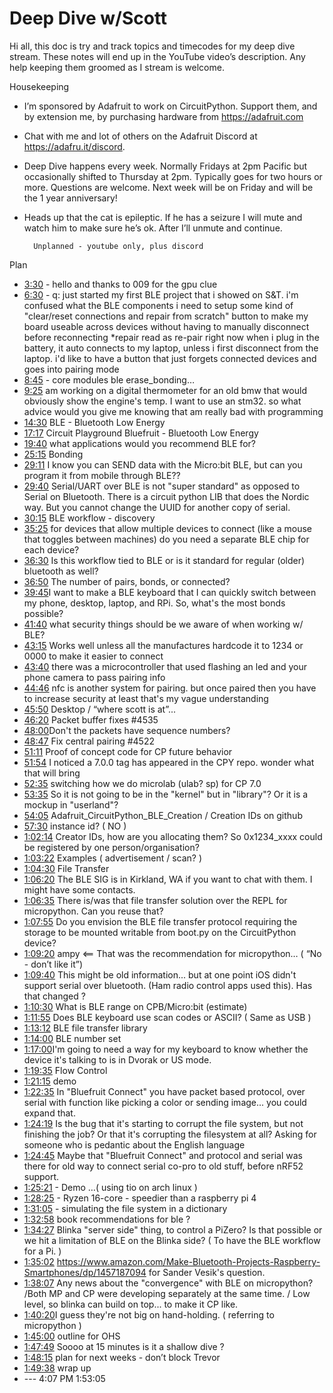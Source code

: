 # Deep Dive w/Scott


Hi all, this doc is try and track topics and timecodes for my deep dive stream. These notes will end up in the YouTube video’s description. Any help keeping them groomed as I stream is welcome.


Housekeeping
* I’m sponsored by Adafruit to work on CircuitPython. Support them, and by extension me, by purchasing hardware from https://adafruit.com
* Chat with me and lot of others on the Adafruit Discord at https://adafru.it/discord.
* Deep Dive happens every week. Normally Fridays at 2pm Pacific but occasionally shifted to Thursday at 2pm. Typically goes for two hours or more. Questions are welcome. Next week will be on Friday and will be the 1 year anniversary!
* Heads up that the cat is epileptic. If he has a seizure I will mute and watch him to make sure he’s ok. After I’ll unmute and continue.


        Unplanned - youtube only, plus discord
Plan
* [3:30](https://www.youtube.com/watch?v=VIDEO_2021_04_02?t=210) - hello and thanks to 009 for the gpu clue
* [6:30](https://www.youtube.com/watch?v=VIDEO_2021_04_02?t=390) - q: just started my first BLE project that i showed on S&T. i'm confused what the BLE components i need to setup some kind of "clear/reset connections and repair from scratch" button to make my board useable across devices without having to manually disconnect before reconnecting
*repair read as re-pair right now when i plug in the battery, it auto connects to my laptop, unless i first disconnect from the laptop. i'd like to have a button that just forgets connected devices and goes into pairing mode
* [8:45](https://www.youtube.com/watch?v=VIDEO_2021_04_02?t=525) - core modules ble erase_bonding…
* [9:25](https://www.youtube.com/watch?v=VIDEO_2021_04_02?t=565) am working on a digital thermometer for an old bmw that would obviously show the engine's temp. I want to use an stm32. so what advice would you give me knowing that am really bad with programming
* [14:30](https://www.youtube.com/watch?v=VIDEO_2021_04_02?t=870) BLE - Bluetooth Low Energy
* [17:17](https://www.youtube.com/watch?v=VIDEO_2021_04_02?t=1037) Circuit Playground Bluefruit - Bluetooth Low Energy
* [19:40](https://www.youtube.com/watch?v=VIDEO_2021_04_02?t=1180) what applications would you recommend BLE for?
* [25:15](https://www.youtube.com/watch?v=VIDEO_2021_04_02?t=1515) Bonding
* [29:11](https://www.youtube.com/watch?v=VIDEO_2021_04_02?t=1751) I know you can SEND data with the Micro:bit BLE, but can you program it from mobile through BLE??
* [29:40](https://www.youtube.com/watch?v=VIDEO_2021_04_02?t=1780) Serial/UART over BLE is not "super standard" as opposed to Serial on Bluetooth. There is a circuit python LIB that does the Nordic way. But you cannot change the UUID for another copy of serial.
* [30:15](https://www.youtube.com/watch?v=VIDEO_2021_04_02?t=1815) BLE workflow - discovery
* [35:25](https://www.youtube.com/watch?v=VIDEO_2021_04_02?t=2125) for devices that allow multiple devices to connect (like a mouse that toggles between machines) do you need a separate BLE chip for each device?
* [36:30](https://www.youtube.com/watch?v=VIDEO_2021_04_02?t=2190) Is this workflow tied to BLE or is it standard for regular (older) bluetooth as well?
* [36:50](https://www.youtube.com/watch?v=VIDEO_2021_04_02?t=2210) The number of pairs, bonds, or connected?
* [39:45](https://www.youtube.com/watch?v=VIDEO_2021_04_02?t=2385) ​I want to make a BLE keyboard that I can quickly switch between my phone, desktop, laptop, and RPi. So, what's the most bonds possible?
* [41:40](https://www.youtube.com/watch?v=VIDEO_2021_04_02?t=2500) what security things should be we aware of when working w/ BLE?
* [43:15](https://www.youtube.com/watch?v=VIDEO_2021_04_02?t=2595) Works well unless all the manufactures hardcode it to 1234 or 0000 to make it easier to connect
* [43:40](https://www.youtube.com/watch?v=VIDEO_2021_04_02?t=2620) there was a microcontroller that used flashing an led and your phone camera to pass pairing info
* [44:46](https://www.youtube.com/watch?v=VIDEO_2021_04_02?t=2686) nfc is another system for pairing. but once paired then you have to increase security at least that's my vague understanding
* [45:50](https://www.youtube.com/watch?v=VIDEO_2021_04_02?t=2750) Desktop / “where scott is at”...
* [46:20](https://www.youtube.com/watch?v=VIDEO_2021_04_02?t=2780) Packet buffer fixes #4535
* [48:00](https://www.youtube.com/watch?v=VIDEO_2021_04_02?t=2880) ​Don't the packets have sequence numbers?
* [48:47](https://www.youtube.com/watch?v=VIDEO_2021_04_02?t=2927) Fix central pairing #4522
* [51:11](https://www.youtube.com/watch?v=VIDEO_2021_04_02?t=3071) Proof of concept code for CP future behavior
* [51:54](https://www.youtube.com/watch?v=VIDEO_2021_04_02?t=3114) I noticed a 7.0.0 tag has appeared in the CPY repo. wonder what that will bring
* [52:35](https://www.youtube.com/watch?v=VIDEO_2021_04_02?t=3155) switching how we do microlab (ulab? sp) for CP 7.0
* [53:35](https://www.youtube.com/watch?v=VIDEO_2021_04_02?t=3215) So it is not going to be in the "kernel" but in "library"? Or it is a mockup in "userland"?
* [54:05](https://www.youtube.com/watch?v=VIDEO_2021_04_02?t=3245) Adafruit_CircuitPython_BLE_Creation / Creation IDs on github
* [57:30](https://www.youtube.com/watch?v=VIDEO_2021_04_02?t=3450) instance id?  ( NO )
* [1:02:14](https://www.youtube.com/watch?v=VIDEO_2021_04_02?t=3734) Creator IDs, how are you allocating them? So 0x1234_xxxx could be registered by one person/organisation?
* [1:03:22](https://www.youtube.com/watch?v=VIDEO_2021_04_02?t=3802) Examples ( advertisement / scan? )
* [1:04:30](https://www.youtube.com/watch?v=VIDEO_2021_04_02?t=3870) File Transfer
* [1:06:20](https://www.youtube.com/watch?v=VIDEO_2021_04_02?t=3980) The BLE SIG is in Kirkland, WA if you want to chat with them. I might have some contacts.
* [1:06:35](https://www.youtube.com/watch?v=VIDEO_2021_04_02?t=3995) There is/was that file transfer solution over the REPL for micropython. Can you reuse that?
* [1:07:55](https://www.youtube.com/watch?v=VIDEO_2021_04_02?t=4075) Do you envision the BLE file transfer protocol requiring the storage to be mounted writable from boot.py on the CircuitPython device?
* [1:09:20](https://www.youtube.com/watch?v=VIDEO_2021_04_02?t=4160) ampy <== That was the recommendation for micropython… ( “No - don’t like it”)
* [1:09:40](https://www.youtube.com/watch?v=VIDEO_2021_04_02?t=4180) This might be old information... but at one point iOS didn't support serial over bluetooth. (Ham radio control apps used this). Has that changed ?
* [1:10:30](https://www.youtube.com/watch?v=VIDEO_2021_04_02?t=4230) What is BLE range on CPB/Micro:bit (estimate)
* [1:11:55](https://www.youtube.com/watch?v=VIDEO_2021_04_02?t=4315) Does BLE keyboard use scan codes or ASCII? ( Same as USB )
* [1:13:12](https://www.youtube.com/watch?v=VIDEO_2021_04_02?t=4392) BLE file transfer library
* [1:14:00](https://www.youtube.com/watch?v=VIDEO_2021_04_02?t=4440) BLE number set
* [1:17:00](https://www.youtube.com/watch?v=VIDEO_2021_04_02?t=4620) ​I'm going to need a way for my keyboard to know whether the device it's talking to is in Dvorak or US mode.
* [1:19:35](https://www.youtube.com/watch?v=VIDEO_2021_04_02?t=4775) Flow Control
* [1:21:15](https://www.youtube.com/watch?v=VIDEO_2021_04_02?t=4875) demo
* [1:22:35](https://www.youtube.com/watch?v=VIDEO_2021_04_02?t=4955) In "Bluefruit Connect" you have packet based protocol, over serial with function like picking a color or sending image... you could expand that.
* [1:24:19](https://www.youtube.com/watch?v=VIDEO_2021_04_02?t=5059) Is the bug that it's starting to corrupt the file system, but not finishing the job? Or that it's corrupting the filesystem at all? Asking for someone who is pedantic about the English language
* [1:24:45](https://www.youtube.com/watch?v=VIDEO_2021_04_02?t=5085) Maybe that "Bluefruit Connect" and protocol and serial was there for old way to connect serial co-pro to old stuff, before nRF52 support.
* [1:25:21](https://www.youtube.com/watch?v=VIDEO_2021_04_02?t=5121) - Demo …( using tio  on arch linux )
* [1:28:25](https://www.youtube.com/watch?v=VIDEO_2021_04_02?t=5305) - Ryzen 16-core - speedier than a raspberry pi 4
* [1:31:05](https://www.youtube.com/watch?v=VIDEO_2021_04_02?t=5465) - simulating the file system in a dictionary
* [1:32:58](https://www.youtube.com/watch?v=VIDEO_2021_04_02?t=5578) book recommendations for ble ?
* [1:34:27](https://www.youtube.com/watch?v=VIDEO_2021_04_02?t=5667) Blinka "server side" thing, to control a PiZero? Is that possible or we hit a limitation of BLE on the Blinka side? ( To have the BLE workflow for a Pi. )
* [1:35:02](https://www.youtube.com/watch?v=VIDEO_2021_04_02?t=5702) https://www.amazon.com/Make-Bluetooth-Projects-Raspberry-Smartphones/dp/1457187094 for Sander Vesik's question.
* [1:38:07](https://www.youtube.com/watch?v=VIDEO_2021_04_02?t=5887) Any news about the "convergence" with BLE on micropython? /Both MP and CP were developing separately at the same time. / Low level, so blinka can build on top... to make it CP like.
* [1:40:20](https://www.youtube.com/watch?v=VIDEO_2021_04_02?t=6020) ​I guess they're not big on hand-holding. ( referring to micropython )
* [1:45:00](https://www.youtube.com/watch?v=VIDEO_2021_04_02?t=6300) outline for OHS
* [1:47:49](https://www.youtube.com/watch?v=VIDEO_2021_04_02?t=6469) Soooo at 15 minutes is it a shallow dive ?
* [1:48:15](https://www.youtube.com/watch?v=VIDEO_2021_04_02?t=6495) plan for next weeks - don’t block Trevor
* [1:49:38](https://www.youtube.com/watch?v=VIDEO_2021_04_02?t=6578) wrap up
* --- 4:07 PM 1:53:05
